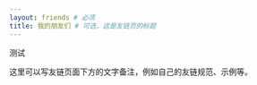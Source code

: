 ```yaml
---
layout: friends # 必须
title: 我的朋友们 # 可选，这是友链页的标题
---
```


测试

<!-- more -->

这里可以写友链页面下方的文字备注，例如自己的友链规范、示例等。
